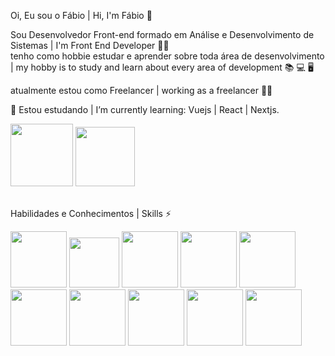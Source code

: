 Oi, Eu sou o Fábio | Hi, I'm Fábio 👋

Sou Desenvolvedor Front-end formado em Análise e Desenvolvimento de Sistemas | I'm Front End Developer :student: <br/> 
tenho como hobbie estudar e aprender sobre toda área de desenvolvimento | my hobby is to study and learn about every area of development :books: :computer: :desktop_computer:

atualmente estou como Freelancer | working as a freelancer :man_technologist:

🌱 Estou estudando | I’m currently learning: Vuejs | React | Nextjs.

<div>
<a href="https://www.linkedin.com/in/fabiopintoapt/"><img src="https://img.shields.io/badge/LinkedIn-0077B5?style=for-the-badge&logo=linkedin&logoColor=white" width="100px"></a>
<a href="https://discord.com/invite/a1enda#0351"><img src="https://img.shields.io/badge/Discord-7289DA?style=for-the-badge&logo=discord&logoColor=white" width="95px"></a>
</div><br>

Habilidades e Conhecimentos | Skills ⚡

<div style="display: inline_block">
<img src="https://img.shields.io/badge/HTML5-E34F26?style=for-the-badge&logo=html5&logoColor=white"/ width="90px">
<img src="https://img.shields.io/badge/CSS3-1572B6?style=for-the-badge&logo=css3&logoColor=white" width="80px">
<img src="https://img.shields.io/badge/Sass-CC6699?style=for-the-badge&logo=sass&logoColor=white" width="90px">
<img src="https://img.shields.io/badge/Bootstrap-563D7C?style=for-the-badge&logo=bootstrap&logoColor=white" width="90px">
<img src="https://img.shields.io/badge/JavaScript-F7DF1E?style=for-the-badge&logo=javascript&logoColor=black" width="90px">
<img src="https://img.shields.io/badge/jQuery-0769AD?style=for-the-badge&logo=jquery&logoColor=white" width="90px">
<img src="https://img.shields.io/badge/Vue.js-35495E?style=for-the-badge&logo=vue.js&logoColor=4FC08D" width="90px">
<img src="https://img.shields.io/badge/React-20232A?style=for-the-badge&logo=react&logoColor=61DAFB" width="90px">
<img src="https://img.shields.io/badge/Python-14354C?style=for-the-badge&logo=python&logoColor=white" width="90px">  
<img src="https://img.shields.io/badge/PHP-777BB4?style=for-the-badge&logo=php&logoColor=white" width="90px">
</div>
















<!--[![Top Langs](https://github-readme-stats.vercel.app/api/top-langs/?username=anuraghazra)](https://github.com/fab1opinto/github-readme-stats)-->





<!--
**fab1opinto/fab1opinto** is a ✨ _special_ ✨ repository because its `README.md` (this file) appears on your GitHub profile.

Here are some ideas to get you started:

- 🔭 I’m currently working on ...
- 🌱 I’m currently learning ...
- 👯 I’m looking to collaborate on ...
- 🤔 I’m looking for help with ...
- 💬 Ask me about ...
- 📫 How to reach me: ...
- 😄 Pronouns: ...
- ⚡ Fun fact: ...
-->
